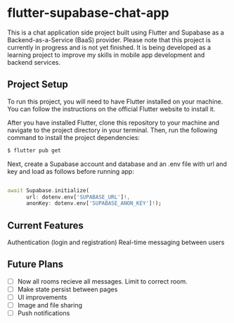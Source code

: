 # flutter-supabase-chat-app
This is a chat application side project built using Flutter and Supabase as a Backend-as-a-Service (BaaS) provider. Please note that this project is currently in progress and is not yet finished. It is being developed as a learning project to improve my skills in mobile app development and backend services.

## Project Setup
To run this project, you will need to have Flutter installed on your machine. You can follow the instructions on the official Flutter website to install it.

After you have installed Flutter, clone this repository to your machine and navigate to the project directory in your terminal. Then, run the following command to install the project dependencies:


```bash
$ flutter pub get
```
Next, create a Supabase account and database and an .env file with url and key and load as follows before running app:

```dart

await Supabase.initialize(
      url: dotenv.env['SUPABASE_URL']!,
      anonKey: dotenv.env['SUPABASE_ANON_KEY']!);
```

## Current Features
Authentication (login and registration)
Real-time messaging between users

## Future Plans
- [ ] Now all rooms recieve all messages. Limit to correct room.
- [ ] Make state persist between pages
- [ ] UI improvements
- [ ] Image and file sharing
- [ ] Push notifications
